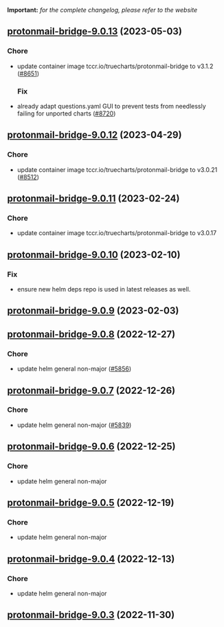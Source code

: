 **Important:**
*for the complete changelog, please refer to the website*




## [protonmail-bridge-9.0.13](https://github.com/truecharts/charts/compare/protonmail-bridge-9.0.12...protonmail-bridge-9.0.13) (2023-05-03)

### Chore

- update container image tccr.io/truecharts/protonmail-bridge to v3.1.2 ([#8651](https://github.com/truecharts/charts/issues/8651))
  
  ### Fix

- already adapt questions.yaml GUI to prevent tests from needlessly failing for unported charts ([#8720](https://github.com/truecharts/charts/issues/8720))
  
  


## [protonmail-bridge-9.0.12](https://github.com/truecharts/charts/compare/protonmail-bridge-9.0.11...protonmail-bridge-9.0.12) (2023-04-29)

### Chore

- update container image tccr.io/truecharts/protonmail-bridge to v3.0.21 ([#8512](https://github.com/truecharts/charts/issues/8512))
  
  


## [protonmail-bridge-9.0.11](https://github.com/truecharts/charts/compare/protonmail-bridge-9.0.10...protonmail-bridge-9.0.11) (2023-02-24)

### Chore

- update container image tccr.io/truecharts/protonmail-bridge to v3.0.17
  
  


## [protonmail-bridge-9.0.10](https://github.com/truecharts/charts/compare/protonmail-bridge-9.0.9...protonmail-bridge-9.0.10) (2023-02-10)

### Fix

- ensure new helm deps repo is used in latest releases as well.
  
  


## [protonmail-bridge-9.0.9](https://github.com/truecharts/charts/compare/protonmail-bridge-9.0.8...protonmail-bridge-9.0.9) (2023-02-03)




## [protonmail-bridge-9.0.8](https://github.com/truecharts/charts/compare/protonmail-bridge-9.0.7...protonmail-bridge-9.0.8) (2022-12-27)

### Chore

- update helm general non-major ([#5856](https://github.com/truecharts/charts/issues/5856))
  
  


## [protonmail-bridge-9.0.7](https://github.com/truecharts/charts/compare/protonmail-bridge-9.0.6...protonmail-bridge-9.0.7) (2022-12-26)

### Chore

- update helm general non-major ([#5839](https://github.com/truecharts/charts/issues/5839))
  
  


## [protonmail-bridge-9.0.6](https://github.com/truecharts/charts/compare/protonmail-bridge-9.0.5...protonmail-bridge-9.0.6) (2022-12-25)

### Chore

- update helm general non-major
  
  


## [protonmail-bridge-9.0.5](https://github.com/truecharts/charts/compare/protonmail-bridge-9.0.4...protonmail-bridge-9.0.5) (2022-12-19)

### Chore

- update helm general non-major
  
  


## [protonmail-bridge-9.0.4](https://github.com/truecharts/charts/compare/protonmail-bridge-9.0.3...protonmail-bridge-9.0.4) (2022-12-13)

### Chore

- update helm general non-major
  
  


## [protonmail-bridge-9.0.3](https://github.com/truecharts/charts/compare/protonmail-bridge-9.0.2...protonmail-bridge-9.0.3) (2022-11-30)


